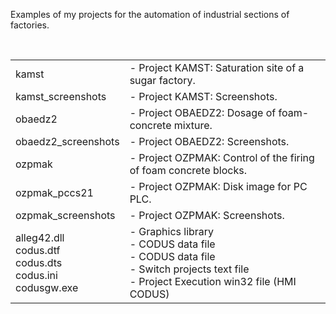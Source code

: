 <p>
Examples of my projects for the automation of industrial sections of factories.
</p><br>

<table>
<tr><td> kamst               </td><td> - Project KAMST: Saturation site of a sugar factory.             </td></tr>
<tr><td> kamst_screenshots   </td><td> - Project KAMST: Screenshots.                                    </td></tr>
<tr><td> obaedz2             </td><td> - Project OBAEDZ2: Dosage of foam-concrete mixture.              </td></tr>
<tr><td> obaedz2_screenshots </td><td> - Project OBAEDZ2: Screenshots.                                  </td></tr>
<tr><td> ozpmak              </td><td> - Project OZPMAK: Control of the firing of foam concrete blocks. </td></tr>
<tr><td> ozpmak_pccs21       </td><td> - Project OZPMAK: Disk image for PC PLC.                         </td></tr>
<tr><td> ozpmak_screenshots  </td><td> - Project OZPMAK: Screenshots.                                   </td></tr>
<tr><td> 
         alleg42.dll  <br>
         codus.dtf    <br>
         codus.dts    <br>
         codus.ini    <br>
         codusgw.exe  <br>
</td><td>
        - Graphics library                   <br>
        - CODUS data file                    <br>
        - CODUS data file                    <br>
        - Switch projects text file          <br>
        - Project Execution win32 file (HMI CODUS) <br>
</td></tr>
</table>
